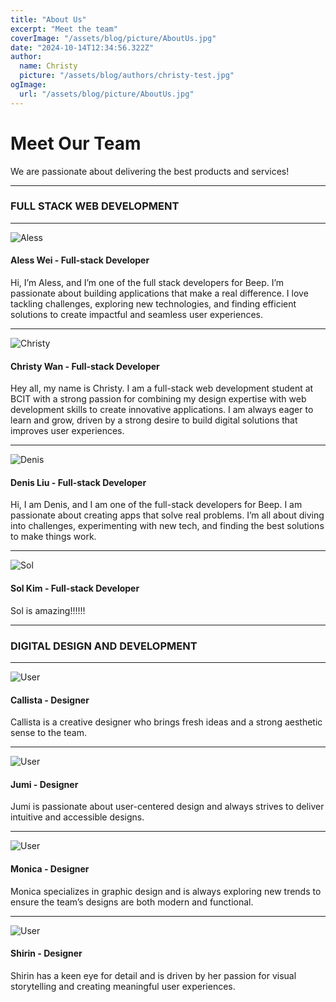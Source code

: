 ```yaml
---
title: "About Us"
excerpt: "Meet the team"
coverImage: "/assets/blog/picture/AboutUs.jpg"
date: "2024-10-14T12:34:56.322Z"
author:
  name: Christy
  picture: "/assets/blog/authors/christy-test.jpg"
ogImage:
  url: "/assets/blog/picture/AboutUs.jpg"
---
```


# **Meet Our Team**

We are passionate about delivering the best products and services!

---

### FULL STACK WEB DEVELOPMENT

---

![Aless](/assets/blog/authors/aless-profile.png)

#### Aless Wei - Full-stack Developer

Hi, I’m Aless, and I’m one of the full stack developers for Beep. I’m passionate about building applications that make a real difference. I love tackling challenges, exploring new technologies, and finding efficient solutions to create impactful and seamless user experiences.

---

![Christy](/assets/blog/authors/christy-profile.png)

#### Christy Wan - Full-stack Developer

Hey all, my name is Christy. I am a full-stack web development student at BCIT with a strong passion for combining my design expertise with web development skills to create innovative applications. I am always eager to learn and grow, driven by a strong desire to build digital solutions that improves user experiences.

---

![Denis](/assets/blog/authors/denis-profile.png)

#### Denis Liu - Full-stack Developer

Hi, I am Denis, and I am one of the full-stack developers for Beep. I am passionate about creating apps that solve real problems. I’m all about diving into challenges, experimenting with new tech, and finding the best solutions to make things work.

---

![Sol](/assets/blog/authors/sol-profile.png)

#### Sol Kim - Full-stack Developer

Sol is amazing!!!!!!

---

### DIGITAL DESIGN AND DEVELOPMENT

---

![User](/assets/blog/authors/profile-user.png)

#### Callista - Designer

Callista is a creative designer who brings fresh ideas and a strong aesthetic sense to the team.

---

![User](/assets/blog/authors/profile-user.png)

#### Jumi - Designer

Jumi is passionate about user-centered design and always strives to deliver intuitive and accessible designs.

---

![User](/assets/blog/authors/profile-user.png)

#### Monica - Designer

Monica specializes in graphic design and is always exploring new trends to ensure the team’s designs are both modern and functional.

---

![User](/assets/blog/authors/profile-user.png)

#### Shirin - Designer

Shirin has a keen eye for detail and is driven by her passion for visual storytelling and creating meaningful user experiences.
